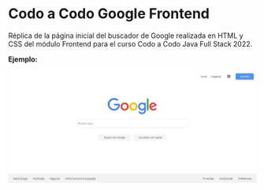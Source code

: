 # Codo a Codo Google Frontend
Réplica de la página inicial del buscador de Google realizada en HTML y CSS del módulo Frontend para el curso Codo a Codo Java Full Stack 2022.

**Ejemplo:**

<img src="https://github.com/jc-projects/CodoACodo_Google/blob/main/images/ejemplo.jpg">

